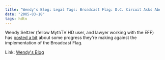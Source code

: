 ```yaml
---
title: "Wendy's Blog: Legal Tags: Broadcast Flag: D.C. Circuit Asks About Standing"
date: "2005-03-18"
tags: hdtv
---
```


Wendy Seltzer (fellow MythTV HD user, and lawyer working with the EFF) has [posted a bit](https://papers.ssrn.com/sol3/papers.cfm?abstract_id=870589) about some progress they're making against the implementation of the Broadcast Flag.  
  
Link: [Wendy's Blog](http://wendy.seltzer.org/)
